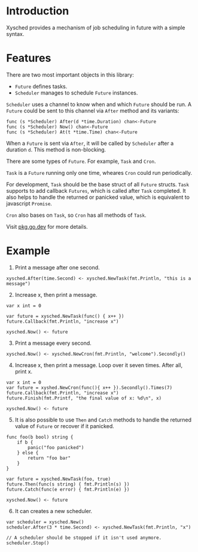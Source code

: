 # Introduction
Xysched provides a mechanism of job scheduling in future with a simple syntax.

# Features
There are two most important objects in this library:
- `Future` defines tasks.
- `Scheduler` manages to schedule `Future` instances.

`Scheduler` uses a channel to know when and which `Future` should be run. A
`Future` could be sent to this channel via `After` method and its variants:
```golang
func (s *Scheduler) After(d *time.Duration) chan<-Future
func (s *Scheduler) Now() chan<-Future
func (s *Scheduler) At(t *time.Time) chan<-Future
```
When a `Future` is sent via `After`, it will be called by `Scheduler` after a
duration `d`. This method is non-blocking.

There are some types of `Future`. For example, `Task` and `Cron`.

`Task` is a `Future` running only one time, wheares `Cron` could run
periodically.

For development, `Task` should be the base struct of all `Future` structs.
`Task` supports to add callback `Futures`, which is called after `Task`
completed. It also helps to handle the returned or panicked value, which is
equivalent to javascript `Promise`.

`Cron` also bases on `Task`, so `Cron` has all methods of `Task`.

Visit [pkg.go.dev](https://pkg.go.dev/github.com/xybor/xyplatform/xysched) for
more details.

# Example
1. Print a message after one second.
```golang
xysched.After(time.Second) <- xysched.NewTask(fmt.Println, "this is a message")
```
2. Increase x, then print a message.
```golang
var x int = 0

var future = xysched.NewTask(func() { x++ })
future.Callback(fmt.Println, "increase x")

xysched.Now() <- future
```

3. Print a message every second.
```golang
xysched.Now() <- xysched.NewCron(fmt.Println, "welcome").Secondly()
```

4. Increase x, then print a message. Loop over it seven times. After all, print
x.
```golang
var x int = 0
var future = xyshed.NewCron(func(){ x++ }).Secondly().Times(7)
future.Callback(fmt.Println, "increase x")
future.Finish(fmt.Printf, "the final value of x: %d\n", x)

xysched.Now() <- future
```

5. It is also possible to use `Then` and `Catch` methods to handle the returned
value of `Future` or recover if it panicked.
```golang
func foo(b bool) string {
	if b {
        panic("foo panicked")
    } else {
        return "foo bar"
    }
}

var future = xysched.NewTask(foo, true)
future.Then(func(s string) { fmt.Println(s) })
future.Catch(func(e error) { fmt.Println(e) })

xysched.Now() <- future
```

6. It can creates a new scheduler.
```golang
var scheduler = xysched.New()
scheduler.After(3 * time.Second) <- xysched.NewTask(fmt.Println, "x")

// A scheduler should be stopped if it isn't used anymore.
scheduler.Stop()
```

